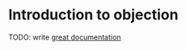 # Introduction to objection

TODO: write [great documentation](http://jacobian.org/writing/what-to-write/)
